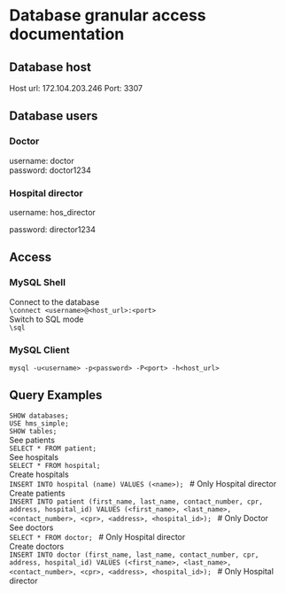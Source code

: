 # Database granular access documentation

## Database host

Host url: 172.104.203.246
Port: 3307

## Database users

### Doctor

username: doctor <br>
password: doctor1234

### Hospital director

username: hos_director <br>

password: director1234

## Access

### MySQL Shell

Connect to the database <br>
`\connect <username>@<host_url>:<port>  ` <br>
Switch to SQL mode <br>
`\sql `

### MySQL Client

`mysql -u<username> -p<password> -P<port> -h<host_url> `

## Query Examples

`SHOW databases; ` <br>
`USE hms_simple; ` <br>
`SHOW tables; ` <br>
See patients <br>
`SELECT * FROM patient; ` <br>
See hospitals <br>
`SELECT * FROM hospital; ` <br>
Create hospitals <br>
`INSERT INTO hospital (name) VALUES (<name>); ` # Only Hospital director <br>
Create patients <br>
`INSERT INTO patient (first_name, last_name, contact_number, cpr, address, hospital_id) VALUES (<first_name>, <last_name>, <contact_number>, <cpr>, <address>, <hospital_id>); ` # Only Doctor <br>
See doctors <br>
`SELECT * FROM doctor; ` # Only Hospital director <br>
Create doctors <br>
`INSERT INTO doctor (first_name, last_name, contact_number, cpr, address, hospital_id) VALUES (<first_name>, <last_name>, <contact_number>, <cpr>, <address>, <hospital_id>); ` # Only Hospital director
